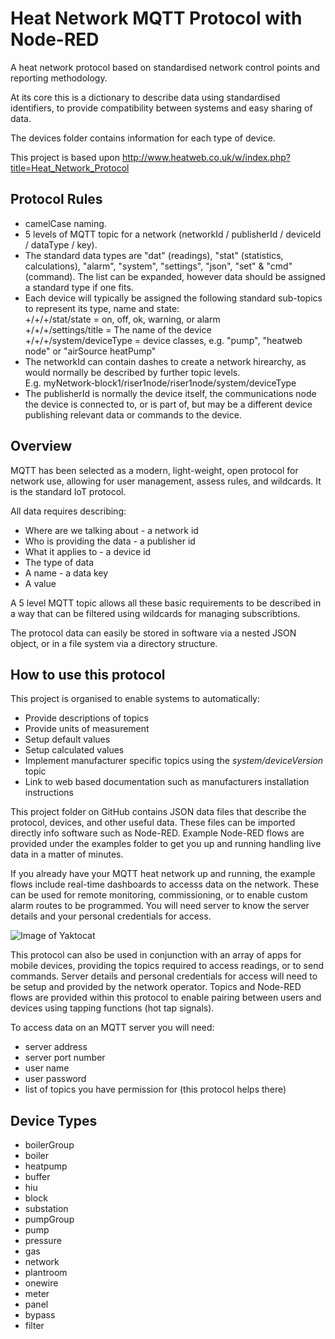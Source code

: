 # Heat Network MQTT Protocol with Node-RED
A heat network protocol based on standardised network control points and reporting methodology.

At its core this is a dictionary to describe data using standardised identifiers, to provide compatibility between systems and easy sharing of data.

The devices folder contains information for each type of device.

This project is based upon http://www.heatweb.co.uk/w/index.php?title=Heat_Network_Protocol


## Protocol Rules

* camelCase naming.
* 5 levels of MQTT topic for a network (networkId / publisherId / deviceId / dataType / key).
* The standard data types are "dat" (readings), "stat" (statistics, calculations), "alarm", "system", "settings", "json", "set" & "cmd" (command). The list can be expanded, however data should be assigned a standard type if one fits.
* Each device will typically be assigned the following standard sub-topics to represent its type, name and state:<br>
  +/+/+/stat/state = on, off, ok, warning, or alarm<br>
  +/+/+/settings/title = The name of the device<br>
  +/+/+/system/deviceType = device classes, e.g. "pump", "heatweb node" or "airSource heatPump"
* The networkId can contain dashes to create a network hirearchy, as would normally be described by further topic levels. <br>
  E.g. myNetwork-block1/riser1node/riser1node/system/deviceType
* The publisherId is normally the device itself, the communications node the device is connected to, or is part of, but may be a different device publishing relevant data or commands to the device.


## Overview

MQTT has been selected as a modern, light-weight, open protocol for network use, allowing for user management, assess rules, and wildcards. It is the standard IoT protocol.

All data requires describing:

* Where are we talking about - a network id 
* Who is providing the data - a publisher id
* What it applies to - a device id
* The type of data 
* A name - a data key
* A value

A 5 level MQTT topic allows all these basic requirements to be described in a way that can be filtered using wildcards for managing subscribtions.

The protocol data can easily be stored in software via a nested JSON object, or in a file system via a directory structure.

## How to use this protocol

This project is organised to enable systems to automatically:

* Provide descriptions of topics
* Provide units of measurement
* Setup default values
* Setup calculated values
* Implement manufacturer specific topics using the *system/deviceVersion* topic
* Link to web based documentation such as manufacturers installation instructions

This project folder on GitHub contains JSON data files that describe the protocol, devices, and other useful data.  These files can be imported directly info software such as Node-RED. Example Node-RED flows are provided under the examples folder to get you up and running handling live data in a matter of minutes. 

If you already have your MQTT heat network up and running, the example flows include real-time dashboards to accesss data on the network. These can be used for remote monitoring, commissioning, or to enable custom alarm routes to be programmed.  You will need server to know the server details and your personal credentials for access.

![Image of Yaktocat](https://www.heatweb.co.uk/w/images/6/6b/Dashd1.jpg)

This protocol can also be used in conjunction with an array of apps for mobile devices, providing the topics required to access readings, or to send commands. Server details and personal credentials for access will need to be setup and provided by the network operator. Topics and Node-RED flows are provided within this protocol to enable pairing between users and devices using tapping functions (hot tap signals).

To access data on an MQTT server you will need:

* server address
* server port number
* user name
* user password
* list of topics you have permission for (this protocol helps there) 

## Device Types

* boilerGroup
* boiler
* heatpump
* buffer
* hiu
* block
* substation
* pumpGroup
* pump
* pressure
* gas
* network
* plantroom
* onewire
* meter
* panel
* bypass
* filter

